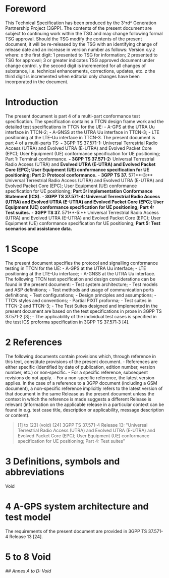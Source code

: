 # Foreword
This Technical Specification has been produced by the 3^rd^ Generation
Partnership Project (3GPP).
The contents of the present document are subject to continuing work within the
TSG and may change following formal TSG approval. Should the TSG modify the
contents of the present document, it will be re-released by the TSG with an
identifying change of release date and an increase in version number as
follows:
Version x.y.z
where:
x the first digit:
1 presented to TSG for information;
2 presented to TSG for approval;
3 or greater indicates TSG approved document under change control.
y the second digit is incremented for all changes of substance, i.e. technical
enhancements, corrections, updates, etc.
z the third digit is incremented when editorial only changes have been
incorporated in the document.
# Introduction
The present document is part 4 of a multi-part conformance test specification.
The specification contains a TTCN design frame work and the detailed test
specifications in TTCN for the UE:
\- A-GPS at the UTRA Uu interface in TTCN-2;
\- A-GNSS at the UTRA Uu interface in TTCN-3;
\- LTE positioning at the LTE-Uu interface in TTCN-3.
The present document is part 4 of a multi-parts TS:
**-** 3GPP TS 37.571-1: Universal Terrestrial Radio Access (UTRA) and Evolved
UTRA (E-UTRA) and Evolved Packet Core (EPC); User Equipment (UE) conformance
specification for UE positioning; Part 1: Terminal conformance.
**\- 3GPP TS 37.571-2:** Universal Terrestrial Radio Access (UTRA) and
**Evolved UTRA (E-UTRA) and Evolved Packet Core (EPC); User Equipment (UE)
conformance specification for UE positioning; Part 2: Protocol conformance.**
\- **3GPP TS 37.** 571**-3:** Universal Terrestrial Radio Access (UTRA) and
Evolved UTRA (E-UTRA) and Evolved Packet Core (EPC); User Equipment (UE)
conformance specification for UE positioning; **Part 3: Implementation
Conformance Statement (ICS).**
**\- 3GPP TS 37.571-4: Universal Terrestrial Radio Access (UTRA) and Evolved
UTRA (E-UTRA) and Evolved Packet Core (EPC); User Equipment (UE) conformance
specification for UE positioning; Part 4: Test suites.**
**\- 3GPP TS 37.** 571**-5:** Universal Terrestrial Radio Access (UTRA) and
Evolved UTRA (E-UTRA) and Evolved Packet Core (EPC); User Equipment (UE)
conformance specification for UE positioning; **Part 5: Test scenarios and
assistance data.**
# 1 Scope
The present document specifies the protocol and signalling conformance testing
in TTCN for the UE:
\- A-GPS at the UTRA Uu interface;
\- LTE positioning at the LTE-Uu interface;
\- A-GNSS at the UTRA Uu interface.
The following TTCN test specification and design considerations can be found
in the present document:
\- Test system architecture;
\- Test models and ASP definitions;
\- Test methods and usage of communication ports definitions;
\- Test configurations;
\- Design principles and assumptions;
\- TTCN styles and conventions;
\- Partial PIXIT proforma;
\- Test suites in TTCN-2 and TTCN-3;
\- The Test Suites designed and implemented in the present document are based
on the test specifications in prose in 3GPP TS 37.571‑2 [3];
\- The applicability of the individual test cases is specified in the test ICS
proforma specification in 3GPP TS 37.571‑3 [4].
# 2 References
The following documents contain provisions which, through reference in this
text, constitute provisions of the present document.
\- References are either specific (identified by date of publication, edition
number, version number, etc.) or non‑specific.
\- For a specific reference, subsequent revisions do not apply.
\- For a non-specific reference, the latest version applies. In the case of a
reference to a 3GPP document (including a GSM document), a non-specific
reference implicitly refers to the latest version of that document in the same
Release as the present document unless the context in which the reference is
made suggests a different Release is relevant (information on the applicable
release in a particular context can be found in e.g. test case title,
description or applicability, message description or content).
> [1] to [23] (void)
[24] 3GPP TS 37.571-4 Release 13: \"Universal Terrestrial Radio Access (UTRA)
and Evolved UTRA (E-UTRA) and Evolved Packet Core (EPC); User Equipment (UE)
conformance specification for UE positioning; Part 4: Test suites\"
# 3 Definitions, symbols and abbreviations
Void
# 4 A-GPS system architecture and test model
The requirements of the present document are provided in 3GPP TS 37.571-4
Release 13 [24].
# 5 to 8 Void
###### ## Annex A to D: Void
#